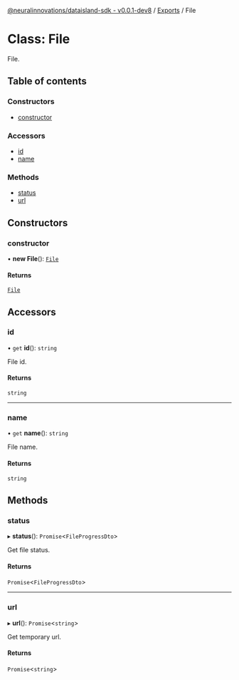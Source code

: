 [@neuralinnovations/dataisland-sdk - v0.0.1-dev8](../../README.md) / [Exports](../modules.md) / File

# Class: File

File.

## Table of contents

### Constructors

- [constructor](File.md#constructor)

### Accessors

- [id](File.md#id)
- [name](File.md#name)

### Methods

- [status](File.md#status)
- [url](File.md#url)

## Constructors

### constructor

• **new File**(): [`File`](File.md)

#### Returns

[`File`](File.md)

## Accessors

### id

• `get` **id**(): `string`

File id.

#### Returns

`string`

___

### name

• `get` **name**(): `string`

File name.

#### Returns

`string`

## Methods

### status

▸ **status**(): `Promise`\<`FileProgressDto`\>

Get file status.

#### Returns

`Promise`\<`FileProgressDto`\>

___

### url

▸ **url**(): `Promise`\<`string`\>

Get temporary url.

#### Returns

`Promise`\<`string`\>
